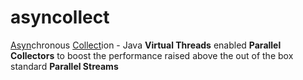 # asyncollect
<u>Asyn</u>chronous <u>Collect</u>ion - Java <b>Virtual Threads</b> enabled <b>Parallel Collectors</b> to boost the performance raised above the out of the box standard <b>Parallel Streams</b>